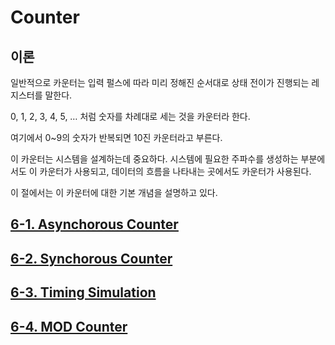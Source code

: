 
# Counter


## 이론

일반적으로 카운터는 입력 펄스에 따라 미리 정해진 순서대로 상태 전이가 진행되는 레지스터를 말한다. 

0, 1, 2, 3, 4, 5, … 처럼 숫자를 차례대로 세는 것을 카운터라 한다. 

여기에서 0~9의 숫자가 반복되면 10진 카운터라고 부른다. 

이 카운터는 시스템을 설계하는데 중요하다. 시스템에 필요한 주파수를 생성하는 부분에서도 이 카운터가 사용되고, 데이터의 흐름을 나타내는 곳에서도 카운터가 사용된다.  

이 절에서는 이 카운터에 대한 기본 개념을 설명하고 있다.  


## [6-1. Asynchorous Counter](./6-1.ASYNC_CNT.md)

## [6-2. Synchorous Counter](./6-2.SYNC_CNT.md)

## [6-3. Timing Simulation](./6-3.TIMING.md)

## [6-4. MOD Counter](./6-4.MOD_CNT.md)

